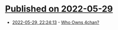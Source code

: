 # [Published on 2022-05-29](index.md)

* [2022-05-29, 22:24:13](https://news.ycombinator.com/item?id=31553474) - [Who Owns 4chan?](https://www.wired.com/story/who-owns-4chan/)
